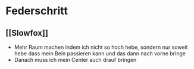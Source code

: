 # Federschritt

## [[Slowfox]]

- Mehr Raum machen indem ich nicht so hoch hebe, sondern nur soweit hebe dass mein Bein passieren kann und das dann nach vorne bringe
- Danach muss ich mein Center auch drauf bringen


